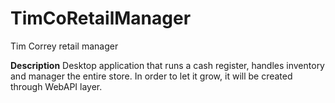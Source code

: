 # TimCoRetailManager
Tim Correy retail manager


**Description**
Desktop application that runs a cash register, handles inventory and manager the entire store.
In order to let it grow, it will be created through WebAPI layer.
